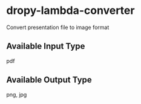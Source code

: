 # dropy-lambda-converter
Convert presentation file to image format

## Available Input Type
pdf

## Available Output Type
png, jpg


